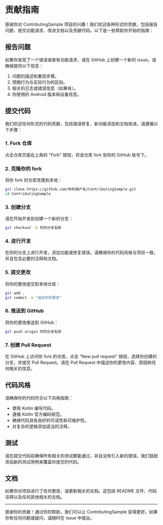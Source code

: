 # 贡献指南

感谢你对 ContributingSample 项目的兴趣！我们欢迎各种形式的贡献，包括报告问题、提交功能请求、改进文档以及贡献代码。以下是一些帮助你开始的指南：

## 报告问题

如果你发现了一个错误或者有功能请求，请在 GitHub 上创建一个新的 issue。请确保提供以下信息：

1. 问题的描述和重现步骤。
2. 预期行为与实际行为的区别。
3. 相关的日志或错误信息（如果有）。
4. 你使用的 Android 版本和设备信息。

## 提交代码

我们欢迎任何形式的代码贡献，包括错误修复、新功能添加和文档改进。请遵循以下步骤：

### 1. Fork 仓库

点击仓库页面右上角的 "Fork" 按钮，将该仓库 fork 到你的 GitHub 账号下。

### 2. 克隆你的 fork

将你 fork 的仓库克隆到本地：

```bash
git clone https://github.com/你的用户名/ContributingSample.git
cd ContributingSample
```

### 3. 创建分支

请在开始开发前创建一个新的分支：

```bash
git checkout -b 你的分支名称
```

### 4. 进行开发

在你的分支上进行开发，添加功能或修复错误。请确保你的代码风格与项目一致，并且包含必要的注释和文档。

### 5. 提交更改

将你的更改提交到本地仓库：

```bash
git add .
git commit -m "描述你的更改"
```

### 6. 推送到 GitHub

将你的更改推送到 GitHub：

```bash
git push origin 你的分支名称
```

### 7. 创建 Pull Request

在 GitHub 上访问你 fork 的仓库，点击 "New pull request" 按钮，选择你创建的分支，并提交 Pull Request。请在 Pull Request 中描述你的更改内容、原因和任何相关的信息。

## 代码风格

请确保你的代码符合以下风格指南：

- 使用 Kotlin 编写代码。
- 遵循 Kotlin 官方编码规范。
- 确保代码具有良好的可读性和可维护性。
- 对复杂的逻辑添加适当的注释。

## 测试

请在提交代码前确保所有相关的测试都能通过，并且没有引入新的错误。我们鼓励添加新的测试用例来覆盖你提交的代码。

## 文档

如果你对项目进行了任何更改，请更新相关的文档。这包括 README 文件、代码注释以及任何其他相关的文档。

------

感谢你的贡献！通过你的帮助，我们可以让 ContributingSample 变得更好。如果你有任何问题或疑问，请随时在 issue 中提出。
